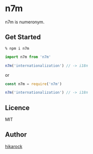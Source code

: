 # n7m

n7m is numeronym.

## Get Started

```shell
% npm i n7m
```

```js
import n7m from 'n7m'

n7m('internationalization') // -> i18n
```

or

```js
const n7m = require('n7m')

n7m('internationalization') // -> i18n
```

## Licence

MIT

## Author

[hikarock](https://hika69.com)
